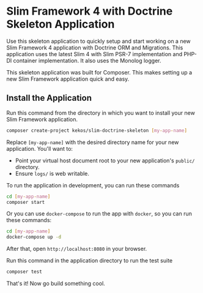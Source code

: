 # Slim Framework 4 with Doctrine Skeleton Application

Use this skeleton application to quickly setup and start working on a new Slim
Framework 4 application with Doctrine ORM and Migrations. This application uses
the latest Slim 4 with Slim PSR-7 implementation and PHP-DI container
implementation. It also uses the Monolog logger.

This skeleton application was built for Composer. This makes setting up a new
Slim Framework application quick and easy.

## Install the Application

Run this command from the directory in which you want to install your new Slim
Framework application.

```bash
composer create-project kekos/slim-doctrine-skeleton [my-app-name]
```

Replace `[my-app-name]` with the desired directory name for your new application.
You'll want to:

* Point your virtual host document root to your new application's `public/` directory.
* Ensure `logs/` is web writable.

To run the application in development, you can run these commands 

```bash
cd [my-app-name]
composer start
```

Or you can use `docker-compose` to run the app with `docker`, so you can run these commands:
```bash
cd [my-app-name]
docker-compose up -d
```
After that, open `http://localhost:8080` in your browser.

Run this command in the application directory to run the test suite

```bash
composer test
```

That's it! Now go build something cool.
